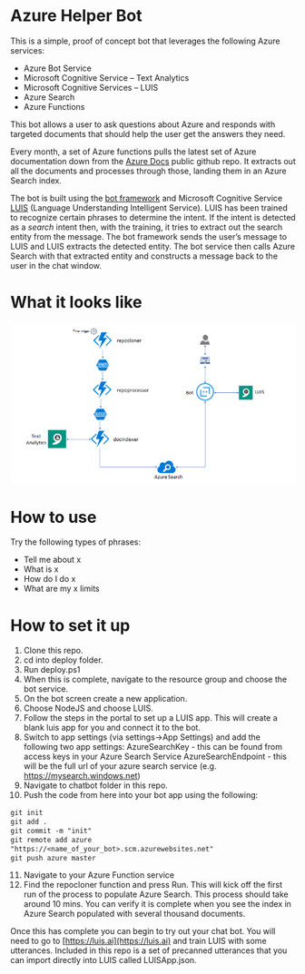 # Azure Helper Bot

This is a simple, proof of concept bot that leverages the following Azure services:
*   Azure Bot Service
*   Microsoft Cognitive Service – Text Analytics
*   Microsoft Cognitive Services – LUIS
*   Azure Search
*   Azure Functions

This bot allows a user to ask questions about Azure and responds with targeted documents that should help the user get the answers they need. 

Every month, a set of Azure functions pulls the latest set of Azure documentation down from the [Azure Docs](https://github.com/Microsoft/azure-docs) public github repo. It extracts out all the documents and processes through those, landing them in an Azure Search index.

The bot is built using the [bot framework](https://dev.botframework.com/) and Microsoft Cognitive Service [LUIS](https://www.luis.ai/) (Language Understanding Intelligent Service). LUIS has been trained to recognize certain phrases to determine the intent. If the intent is detected as a *search* intent then, with the training, it tries to extract out the search entity from the message. The bot framework sends the user’s message to LUIS and LUIS extracts the detected entity. The bot service then calls Azure Search with that extracted entity and constructs a message back to the user in the chat window.

# What it looks like

![Image of layout](layout.png)

# How to use

Try the following types of phrases:

*   Tell me about x
*   What is x
*   How do I do x
*   What are my x limits

# How to set it up

1. Clone this repo.
2. cd into deploy folder.
3. Run deploy.ps1
4. When this is complete, navigate to the resource group and choose the bot service.
5. On the bot screen create a new application.
6. Choose NodeJS and choose LUIS.
7. Follow the steps in the portal to set up a LUIS app. This will create a blank luis app for you and connect it to the bot.
8. Switch to app settings (via settings->App Settings) and add the following two app settings:
    AzureSearchKey - this can be found from access keys in your Azure Search Service
    AzureSearchEndpoint - this will be the full url of your azure search service (e.g. https://mysearch.windows.net)
9. Navigate to chatbot folder in this repo.
10. Push the code from here into your bot app using the following:
```
git init
git add .
git commit -m "init"
git remote add azure "https://<name_of_your_bot>.scm.azurewebsites.net"
git push azure master
```
11. Navigate to your Azure Function service
12. Find the repocloner function and press Run. This will kick off the first run of the process to populate Azure Search. This process should take around 10 mins. You can verify it is complete when you see the index in Azure Search populated with several thousand documents.

Once this has complete you can begin to try out your chat bot. You will need to go to [https://luis.ai](https://luis.ai) and train LUIS with some utterances. Included in this repo is a set of precanned utterances that you can import directly into LUIS called LUISApp.json.

